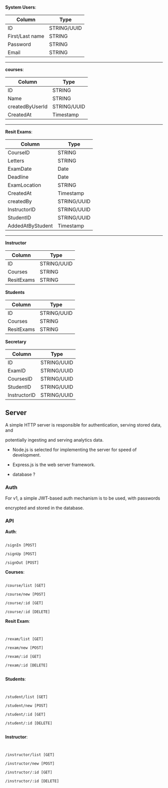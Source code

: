 
**System Users**:

| Column          | Type        |
| --------------- | ----------- |
| ID              | STRING/UUID |
| First/Last name | STRING      |
| Password        | STRING      |
| Email           | STRING      |

---

**courses**:

| Column          | Type        |
| --------------- | ----------- |
| ID              | STRING      |
| Name            | STRING      |
| createdByUserId | STRING/UUID |
| CreatedAt       | Timestamp   |

---

**Resit Exams**:

| Column           | Type        |
| ---------------- | ----------- |
| CourseID         | STRING      |
| Letters          | STRING      |
| ExamDate         | Date        |
| Deadline         | Date        |
| ExamLocation     | STRING      |
| CreatedAt        | Timestamp   |
| createdBy        | STRING/UUID |
| InstructorID     | STRING/UUID |
| StudentID        | STRING/UUID |
| AddedAtByStudent | Timestamp   |

---


**Instructor**

| Column     | Type        |
| ---------- | ----------- |
| ID         | STRING/UUID |
| Courses    | STRING      |
| ResitExams | STRING      |



**Students**

| Column     | Type        |
| ---------- | ----------- |
| ID         | STRING/UUID |
| Courses    | STRING      |
| ResitExams | STRING      |

**Secretary**

| Column       | Type        |
| ------------ | ----------- |
| ID           | STRING/UUID |
| ExamID       | STRING/UUID |
| CoursesID    | STRING/UUID |
| StudentID    | STRING/UUID |
| InstructorID | STRING/UUID |



## Server

  

A simple HTTP server is responsible for authentication, serving stored data, and

potentially ingesting and serving analytics data.

  

- Node.js is selected for implementing the server for speed of development.

- Express.js is the web server framework.

- database ?

  

### Auth

  

For v1, a simple JWT-based auth mechanism is to be used, with passwords

encrypted and stored in the database. 

  

### API

  

**Auth**:

  

```

/signIn [POST]

/signUp [POST]

/signOut [POST]

```

  

**Courses**:

  

```

/course/list [GET]

/course/new [POST]

/course/:id [GET]

/course/:id [DELETE]

```

  

**Resit Exam**:

  

```


/rexam/list [GET]

/rexam/new [POST]

/rexam/:id [GET]

/rexam/:id [DELETE]


```

  


**Students**:

  

```


/student/list [GET]

/student/new [POST]

/student/:id [GET]

/student/:id [DELETE]


```

  

**Instructor**:

  

```


/instructor/list [GET]

/instructor/new [POST]

/instructor/:id [GET]

/instructor/:id [DELETE]


```

  

